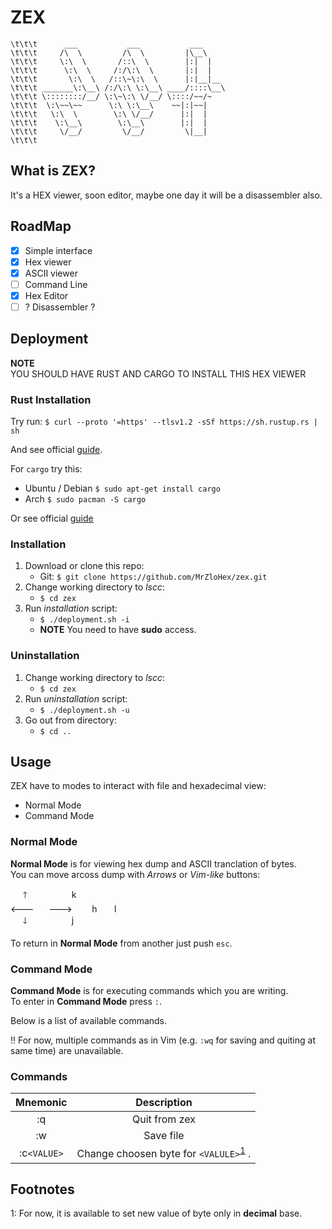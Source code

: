# ZEX

```
\t\t\t      ___           ___           ___     
\t\t\t     /\  \         /\  \         |\__\    
\t\t\t     \:\  \       /::\  \        |:|  |   
\t\t\t      \:\  \     /:/\:\  \       |:|  |   
\t\t\t       \:\  \   /::\~\:\  \      |:|__|__ 
\t\t\t _______\:\__\ /:/\:\ \:\__\ ____/::::\__\
\t\t\t \::::::::/__/ \:\~\:\ \/__/ \::::/~~/~   
\t\t\t  \:\~~\~~      \:\ \:\__\    ~~|:|~~|    
\t\t\t   \:\  \        \:\ \/__/      |:|  |    
\t\t\t    \:\__\        \:\__\        |:|  |    
\t\t\t     \/__/         \/__/         \|__| 
\t\t\t
```

## What is ZEX?

It's a HEX viewer, soon editor, maybe one day it will be a disassembler also.

## RoadMap

 - [X] Simple interface
 - [X] Hex viewer
 - [X] ASCII viewer
 - [ ] Command Line
 - [X] Hex Editor
 - [ ] ? Disassembler ?

## Deployment

**NOTE**</br>
YOU SHOULD HAVE RUST AND CARGO TO INSTALL THIS HEX VIEWER

### Rust Installation

Try run: `$ curl --proto '=https' --tlsv1.2 -sSf https://sh.rustup.rs | sh`

And see official [guide](https://www.rust-lang.org/tools/install).

For `cargo` try this:
 - Ubuntu / Debian `$ sudo apt-get install cargo`
 - Arch `$ sudo pacman -S cargo`

Or see official [guide](https://github.com/rust-lang/cargo)

### Installation

1. Download or clone this repo:
	- Git: `$ git clone https://github.com/MrZloHex/zex.git`
2. Change working directory to *lscc*:
	- `$ cd zex`
3. Run *installation* script:
	- `$ ./deployment.sh -i`
	- **NOTE** You need to have **sudo** access.

### Uninstallation

1. Change working directory to *lscc*:
	- `$ cd zex`
2. Run *uninstallation* script:
	- `$ ./deployment.sh -u`
3. Go out from directory:
	- `$ cd ..`

## Usage

ZEX have to modes to interact with file and hexadecimal view:
 - Normal Mode
 - Command Mode

### Normal Mode

__Normal Mode__ is for viewing hex dump and ASCII tranclation of bytes.</br>
You can move arcoss dump with _Arrows_ or _Vim-like_ buttons:


&nbsp;&nbsp;&nbsp;&nbsp;&nbsp;🡑&nbsp;&nbsp;&nbsp;&nbsp;&nbsp;&nbsp;&nbsp;&nbsp;&nbsp;&nbsp;&nbsp;&nbsp;&nbsp;&nbsp;&nbsp;&nbsp;&nbsp;&nbsp;k</br>
🡐&nbsp;&nbsp;&nbsp;&nbsp;&nbsp;&nbsp;🡒&nbsp;&nbsp;&nbsp;&nbsp;&nbsp;&nbsp;&nbsp;&nbsp;h&nbsp;&nbsp;&nbsp;&nbsp;&nbsp;&nbsp;&nbsp;l</br>
&nbsp;&nbsp;&nbsp;&nbsp;&nbsp;🡓&nbsp;&nbsp;&nbsp;&nbsp;&nbsp;&nbsp;&nbsp;&nbsp;&nbsp;&nbsp;&nbsp;&nbsp;&nbsp;&nbsp;&nbsp;&nbsp;&nbsp;&nbsp;j</br>

To return in __Normal Mode__ from another just push `esc`.

### Command Mode

__Command Mode__ is for executing commands which you are writing.</br>
To enter in __Command Mode__ press `:`.

Below is a list of available commands.

:bangbang: For now, multiple commands as in Vim (e.g. `:wq` for saving and quiting at same time) are unavailable.

### Commands

| Mnemonic    | Description   |
|:-----------:|:-------------:|
| :q	      | Quit from zex |
| :w          | Save file     |
| :c`<VALUE>` | Change choosen byte for `<VALULE>`<sup>[1](#VALUE)</sup> .



## Footnotes

<a name="VALUE">1</a>: For now, it is available to set new value of byte only in __decimal__ base.</br>